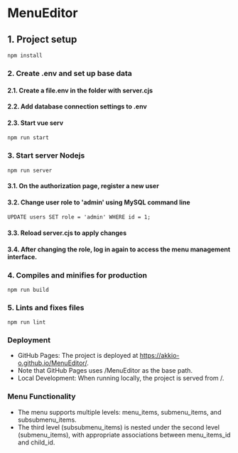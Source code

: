 # MenuEditor

## 1. Project setup
```
npm install
```

### 2. Create .env and set up base data
#### 2.1. Create a file.env in the folder with server.cjs
#### 2.2. Add database connection settings to .env
#### 2.3. Start vue serv
```
npm run start
```
### 3. Start server Nodejs
```
npm run server
```
#### 3.1. On the authorization page, register a new user
#### 3.2. Change user role to 'admin' using MySQL command line
```
UPDATE users SET role = 'admin' WHERE id = 1;
```
#### 3.3. Reload server.cjs to apply changes
#### 3.4. After changing the role, log in again to access the menu management interface.
### 4. Compiles and minifies for production
```
npm run build
```

### 5. Lints and fixes files
```
npm run lint
```

### Deployment
- GitHub Pages: The project is deployed at https://akkio-o.github.io/MenuEditor/. 
- Note that GitHub Pages uses /MenuEditor as the base path.
- Local Development: When running locally, the project is served from /.
### Menu Functionality
- The menu supports multiple levels: menu_items, submenu_items, and subsubmenu_items.
- The third level (subsubmenu_items) is nested under the second level (submenu_items), with appropriate associations between menu_items_id and child_id.
